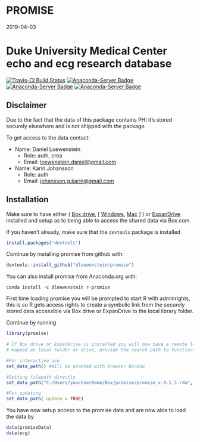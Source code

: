 PROMISE
================
2019-04-03

# Duke University Medical Center echo and ecg research database

[![Travis-CI Build
Status](https://travis-ci.org/dloewenstein/promise.svg?branch=master)](https://travis-ci.org/dloewenstein/promise)
[![Anaconda-Server
Badge](https://anaconda.org/dloewenstein/r-promise/badges/version.svg)](https://anaconda.org/dloewenstein/r-promise)
[![Anaconda-Server
Badge](https://anaconda.org/dloewenstein/r-promise/badges/latest_release_relative_date.svg)](https://anaconda.org/dloewenstein/r-promise)
[![Anaconda-Server
Badge](https://anaconda.org/dloewenstein/r-promise/badges/platforms.svg)](https://anaconda.org/dloewenstein/r-promise)
<!-- README.md is generated from README.Rmd. Please edit that file -->

## Disclaimer

Due to the fact that the data of this package contains PHI it’s stored
securely elsewhere and is not shipped with the package.

To get access to the data contact:

  - Name: Daniel Loewenstein
      - Role: auth, crea
      - Email: <loewenstein.daniel@gmail.com>
  - Name: Karin Johansson
      - Role: auth
      - Email: <johansson.g.karin@gmail.com>

## Installation

Make sure to have either ( [Box
drive](https://www.box.com/en-se/resources/downloads/drive), \[
[Windows](https://e3.boxcdn.net/box-installers/desktop/releases/win/Box-x64.msi),
[Mac](https://e3.boxcdn.net/box-installers/desktop/releases/mac/Box.pkg)
\] ) or [ExpanDrive](https://www.expandrive.com/download-expandrive)
installed and setup as to being able to access the shared data via
Box.com.

If you haven’t already, make sure that the `devtools` package is
installed

``` r
install.packages("devtools")
```

Continue by installing promise from github with:

``` r
devtools::install_github("dloewenstein/promise")
```

You can also install promise from Anaconda.org with:

``` shell
conda install -c dloewenstein r-promise
```

First time loading promise you will be prompted to start R with
adminrights, this is so R gets access rights to create a symbolic link
from the securely stored data accessible via Box drive or ExpanDrive to
the local library folder.

Continue by running

``` r
library(promise)

# If Box drive or ExpanDrive is installed you will now have a remote location
# mapped as local folder or drive, provide the search path to function below e.g

#For interactive use
set_data_path() #Will be promted with browser Window

#Setting filepath directly
set_data_path("C:/Users/yourUserName/Box/promise/promise_v.0.1.3.rda", .interactive = FALSE) # Only need to run once

#For updating
set_data_path(.update = TRUE)
```

You have now setup access to the promise data and are now able to load
the data by

``` r
data(promiseData)
data(ecg)
```
